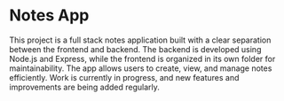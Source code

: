 # Notes App

This project is a full stack notes application built with a clear separation between the frontend and backend. The backend is developed using Node.js and Express, while the frontend is organized in its own folder for maintainability. The app allows users to create, view, and manage notes efficiently. Work is currently in progress, and new features and improvements are being added regularly.